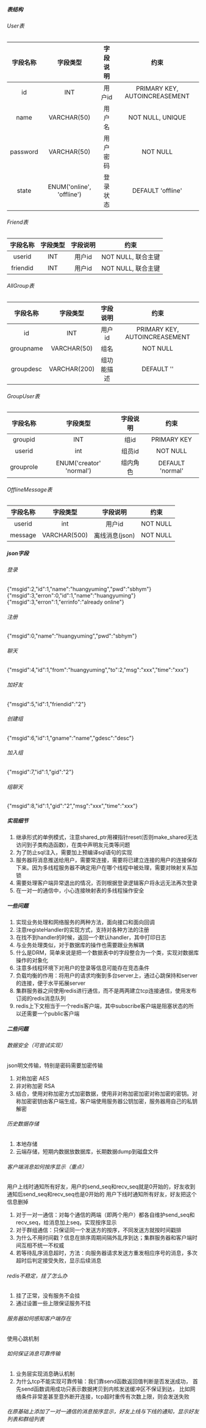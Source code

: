 ##### 表结构
######  User表
|字段名称|字段类型|字段说明|约束|
|:---:|:---:|:---:|:---:|
|id|INT|用户id|PRIMARY KEY, AUTOINCREASEMENT|
|name|VARCHAR(50)|用户名|NOT NULL, UNIQUE|
|password|VARCHAR(50)|用户密码|NOT NULL|
|state|ENUM('online', 'offline')|登录状态|DEFAULT 'offline'|

###### Friend表
|字段名称|字段类型|字段说明|约束|
|:---:|:---:|:---:|:---:|
|userid|INT|用户id|NOT NULL, 联合主键|
|friendid|INT|用户id|NOT NULL, 联合主键|

###### AllGroup表
|字段名称|字段类型|字段说明|约束|
|:---:|:---:|:---:|:---:|
|id|INT|用户id|PRIMARY KEY, AUTOINCREASEMENT|
|groupname|VARCHAR(50)|组名|NOT NULL|
|groupdesc|VARCHAR(200)|组功能描述|DEFAULT ''|

###### GroupUser表
|字段名称|字段类型|字段说明|约束|
|:---:|:---:|:---:|:---:|
|groupid|INT|组id|PRIMARY KEY|
|userid|int|组员id|NOT NULL|
|grouprole|ENUM('creator' 'normal')|组内角色|DEFAULT 'normal'|

###### OfflineMessage表
|字段名称|字段类型|字段说明|约束|
|:---:|:---:|:---:|:---:|
|userid|int|用户id|NOT NULL|
|message|VARCHAR(500)|离线消息(json)|NOT NULL|

##### json字段
###### 登录
{"msgid":2,"id":1,"name":"huangyuming","pwd":"sbhym"}
{"msgid":3,"erron":0,"id":1,"name":"huangyuming"}
{"msgid":3,"erron":1,"errinfo":"already online"}
###### 注册
{"msgid":0,"name":"huangyuming","pwd":"sbhym"}

###### 聊天
{"msgid":4,"id":1,"from":"huangyuming","to":2,"msg":"xxx","time":"xxx"}

###### 加好友
{"msgid":5,"id":1,"friendid":"2"}

###### 创建组
{"msgid":6,"id":1,"gname":"name","gdesc":"desc"}

###### 加入组
{"msgid":7,"id":1,"gid":"2"}

###### 组聊天
{"msgid":8,"id":1,"gid":"2","msg":"xxx","time":"xxx"}


##### 实现细节
1. 继承形式的单例模式，注意shared_ptr用裸指针reset(否则make_shared无法访问到子类构造函数)，在类中声明友元类等问题
2. 为了防止sql注入，需要加上预编译sql语句的实现
3. 服务器将消息推送给用户，需要常连接，需要将已建立连接的用户的连接保存下来。因为多线程服务器不确定用户在哪个线程中被处理，需要对映射关系加锁
4. 需要处理客户端异常退出的情况，否则根据登录逻辑客户将永远无法再次登录
5. 在一对一的通信中，小心连接映射表的多线程操作安全

##### 一些问题
1. 实现业务处理和网络服务的两种方法，面向接口和面向回调
2. 注意registeHandler的实现方式，支持对各种方法的注册
3. 在找不到handler的时候，返回一个默认handler，其中打印日志
4. 与业务处理类似，对于数据库的操作也需要跟业务解耦
5. 什么是DRM，简单来说是把一个数据表中的字段整合为一个类，实现对数据库操作的对象化
6. 注意多线程环境下对用户的登录等信息可能存在竞态条件
7. 负载均衡的作用：将用户的请求均衡到多台server上，通过心跳保持和server的连接，便于水平拓展server
8. 集群服务器之间使用redis进行通信，而不是两两建立tcp连接通信，使用发布订阅的redis消息队列
9. redis上下文相当于一个redis客户端，其中subscribe客户端是阻塞状态的所以还需要一个public客户端

##### 二些问题
###### 数据安全（可尝试实现）
json明文传输，特别是密码需要加密传输
1. 对称加密 AES
2. 非对称加密 RSA
3. 结合，使用对称加密方式加密数据，使用非对称加密加密对称加密的密钥。对称加密密钥由客户端生成，客户端使用服务器公钥加密，服务器用自己的私钥解密

###### 历史数据存储
1. 本地存储
2. 云端存储，短期内数据放数据库，长期数据dump到磁盘文件

###### 客户端消息如何按序显示（重点）
用户上线时通知所有好友，用户的send_seq和recv_seq就是0开始的，好友收到通知后send_seq和recv_seq也是0开始的
用户下线时通知所有好友，好友把这个信息删掉
1. 对于一对一通信：对每个通信的两端（即两个用户）都各自维护send_seq和recv_seq，给消息加上seq，实现按序显示
2. 对于群组通信：只保证同一个发送方的按序，不同发送方就按时间戳排
3. 为什么不用时间戳？信息在排序周期间隔外乱序到达；集群服务器和客户端时间互相不统一不权威
4. 若等待乱序消息超时，方法：向服务器请求发送方重发相应序号的消息，多次超时后判定接受失败，显示后续消息

###### redis不稳定，挂了怎么办
1. 挂了正常，没有服务不会挂
2. 通过设置一些上限保证服务不挂

###### 服务器如何感知客户端存在
使用心跳机制

###### 如何保证消息可靠传输
1. 业务层实现消息确认机制
2. 为什么tcp不能实现可靠传输：我们靠send函数返回值判断是否发送成功，
首先send函数调用成功只表示数据拷贝到内核发送缓冲区不保证到达，
比如网络条件非常差甚至意外断开连接，tcp超时重传有次数上限，则会发送失败

###### 在原基础上添加了一对一通信的消息按序显示，好友上线与下线的通知，显示好友列表和群组列表
